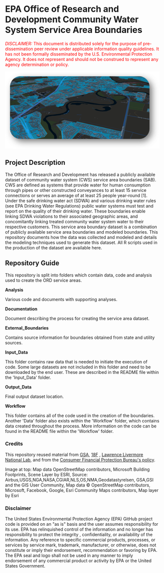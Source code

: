 

# EPA Office of Research and Development Community Water System Service Area Boundaries

<span style="color:red"> *DISCLAIMER:* This document is distributed solely for the purpose of
pre-dissemination peer review under applicable information quality
guidelines. It has not been formally disseminated by the U.S.
Environmental Protection Agency. It does not represent and should not be
construed to represent any agency determination or policy.</span>


![](/Documentation/img/example_boundary.png)


## Project Description

The Office of Research and Development has released a publicly available
dataset of community water system (CWS) service area boundaries (SAB).
CWS are defined as systems that provide water for human consumption
through pipes or other constructed conveyances to at least 15 service
connections or serves an average of at least 25 people year-round [1].
Under the safe drinking water act (SDWA) and various drinking water
rules (see EPA Drinking Water Regulations) public water systems must
test and report on the quality of their drinking water. These boundaries
enable linking SDWA violations to their associated geographic areas, and
concomitantly linking treated community water system water to their
respective customers. This service area boundary dataset is a
combination of publicly available service area boundaries and modeled
boundaries. This repository documents how the data was collected and
modeled and details the modeling techniques used to generate this
dataset. All R scripts used in the production of the dataset are
available here.

## Repository Guide

This repository is split into folders which contain data, code and
analysis used to create the ORD service areas.

**Analysis**

Various code and documents with supporting analyses.

**Documentation**

Document describing the process for creating the service area dataset.

**External_Boundaries**

Contains source information for boundaries obtained from state and
utility sources.

**Input_Data**

This folder contains raw data that is needed to initiate the execution
of code. Some large datasets are not included in this folder and need to
be downloaded by the end user. These are described in the README file
within the 'Input_Data' folder.

**Output_Data**

Final output dataset location.

**Workflow**

This folder contains all of the code used in the creation of the
boundaries. Another 'Data' folder also exists within the 'Workflow'
folder, which contains data created throughout the process. More
information on the code can be found in the README file within the
'Workflow' folder.

### Credits

This repository reused material from [GSA](https://www.gsa.gov/),
[18F](https://18f.gsa.gov/) , [Lawrence Livermore National
Lab](https://www.llnl.gov/), and from the [Consumer Financial Protection
Bureau's policy](https://github.com/cfpb/source-code-policy).

Image at top: Map data OpenStreetMap contributors, Microsoft Building Footprints, Scene Layer by ESRI, Source: Airbus,USGS,NGA,NASA,CGIAR,NLS,OS,NMA,Geodatastyrelsen, GSA,GSI and the GIS User Community, Map data © OpenStreetMap contributors, Microsoft, Facebook, Google, Esri Community Maps contributors, Map layer by Esri

### Disclaimer

The United States Environmental Protection Agency (EPA) GitHub project
code is provided on an "as is" basis and the user assumes responsibility
for its use. EPA has relinquished control of the information and no
longer has responsibility to protect the integrity , confidentiality, or
availability of the information. Any reference to specific commercial
products, processes, or services by service mark, trademark,
manufacturer, or otherwise, does not constitute or imply their
endorsement, recommendation or favoring by EPA. The EPA seal and logo
shall not be used in any manner to imply endorsement of any commercial
product or activity by EPA or the United States Government.
